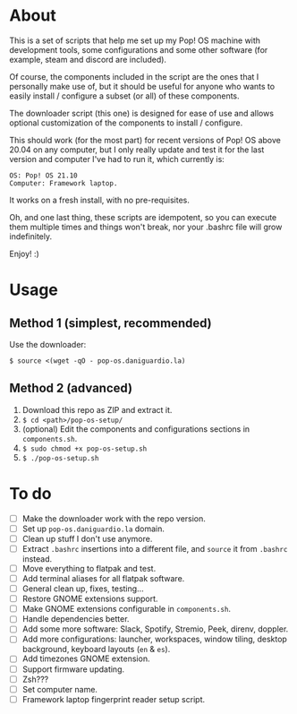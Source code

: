 # About

This is a set of scripts that help me set up my Pop! OS machine with development tools, some configurations and some other software (for example, steam and discord are included).

Of course, the components included in the script are the ones that I personally make use of, but it should be useful for anyone who wants to easily install / configure a subset (or all) of these components.

The downloader script (this one) is designed for ease of use and allows optional customization of the components to install / configure.

This should work (for the most part) for recent versions of Pop! OS above 20.04 on any computer, but I only really update and test it for the last version and computer I've had to run it, which currently is:

```
OS: Pop! OS 21.10
Computer: Framework laptop.
```

It works on a fresh install, with no pre-requisites.

Oh, and one last thing, these scripts are idempotent, so you can execute them multiple times and things won't break, nor your .bashrc file will grow indefinitely.

Enjoy! :)

# Usage

## Method 1 (simplest, recommended)

Use the downloader:

`$ source <(wget -qO - pop-os.daniguardio.la)`

## Method 2 (advanced)

1. Download this repo as ZIP and extract it.
2. `$ cd <path>/pop-os-setup/`
3. (optional) Edit the components and configurations sections in `components.sh`.
4. `$ sudo chmod +x pop-os-setup.sh`
5. `$ ./pop-os-setup.sh`

# To do

- [ ] Make the downloader work with the repo version.
- [ ] Set up `pop-os.daniguardio.la` domain.
- [ ] Clean up stuff I don't use anymore.
- [ ] Extract `.bashrc` insertions into a different file, and `source` it from `.bashrc` instead.
- [ ] Move everything to flatpak and test.
- [ ] Add terminal aliases for all flatpak software.
- [ ] General clean up, fixes, testing...
- [ ] Restore GNOME extensions support.
- [ ] Make GNOME extensions configurable in `components.sh`.
- [ ] Handle dependencies better.
- [ ] Add some more software: Slack, Spotify, Stremio, Peek, direnv, doppler.
- [ ] Add more configurations: launcher, workspaces, window tiling, desktop background, keyboard layouts (`en` & `es`).
- [ ] Add timezones GNOME extension.
- [ ] Support firmware updating.
- [ ] Zsh???
- [ ] Set computer name.
- [ ] Framework laptop fingerprint reader setup script.
